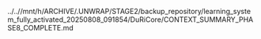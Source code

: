 ../..//mnt/h/ARCHIVE/.UNWRAP/STAGE2/backup_repository/learning_system_fully_activated_20250808_091854/DuRiCore/CONTEXT_SUMMARY_PHASE8_COMPLETE.md